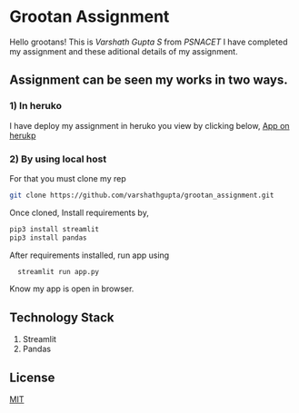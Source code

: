 # Grootan Assignment
 Hello grootans! This is *Varshath Gupta S* from *PSNACET* 
 I have completed my assignment and these aditional details of my assignment.
 ## Assignment can be seen my works in two ways.

 ### 1) In heruko
  I have deploy my assignment in heruko you view by clicking below,
  [App on herukp](https://grooton-assignment.herokuapp.com/)

  ### 2) By using local host

  For that you must clone my rep
  ```bash
  git clone https://github.com/varshathgupta/grootan_assignment.git
```
Once cloned, Install requirements by,

```bash
pip3 install streamlit
pip3 install pandas
```

After requirements installed, run app using
```bash
  streamlit run app.py

```
Know my app is open in browser.

## Technology Stack

1. Streamlit
2. Pandas

## License
[MIT](https://choosealicense.com/licenses/mit/)